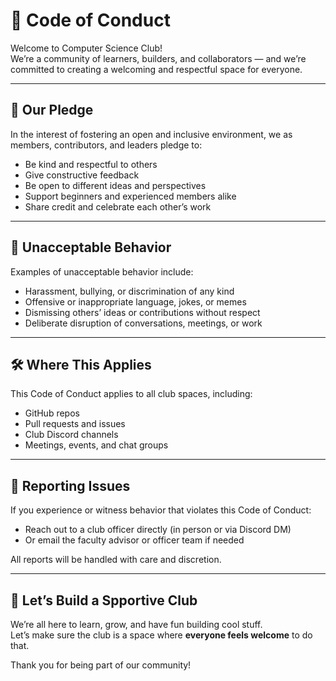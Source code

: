 # 🌟 Code of Conduct

Welcome to Computer Science Club!  
We’re a community of learners, builders, and collaborators — and we’re committed to creating a welcoming and respectful space for everyone.

---

## 💬 Our Pledge

In the interest of fostering an open and inclusive environment, we as members, contributors, and leaders pledge to:

- Be kind and respectful to others
- Give constructive feedback
- Be open to different ideas and perspectives
- Support beginners and experienced members alike
- Share credit and celebrate each other’s work

---

## 🚫 Unacceptable Behavior

Examples of unacceptable behavior include:

- Harassment, bullying, or discrimination of any kind
- Offensive or inappropriate language, jokes, or memes
- Dismissing others’ ideas or contributions without respect
- Deliberate disruption of conversations, meetings, or work

---

## 🛠 Where This Applies

This Code of Conduct applies to all club spaces, including:

- GitHub repos
- Pull requests and issues
- Club Discord channels
- Meetings, events, and chat groups

---

## 📣 Reporting Issues

If you experience or witness behavior that violates this Code of Conduct:

- Reach out to a club officer directly (in person or via Discord DM)
- Or email the faculty advisor or officer team if needed

All reports will be handled with care and discretion.

---

## 💙 Let’s Build a Spportive Club

We’re all here to learn, grow, and have fun building cool stuff.  
Let’s make sure the club is a space where **everyone feels welcome** to do that.

Thank you for being part of our community!
